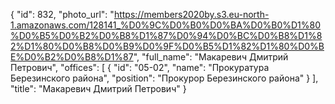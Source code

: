 {
    "id": 832,
    "photo_url": "https://members2020by.s3.eu-north-1.amazonaws.com/128141_%D0%9C%D0%B0%D0%BA%D0%B0%D1%80%D0%B5%D0%B2%D0%B8%D1%87%D0%94%D0%BC%D0%B8%D1%82%D1%80%D0%B8%D0%B9%D0%9F%D0%B5%D1%82%D1%80%D0%BE%D0%B2%D0%B8%D1%87",
    "full_name": "Макаревич Дмитрий Петрович",
    "offices": [
        {
            "id": "05-02",
            "name": "Прокуратура Березинского района",
            "position": "Прокурор Березинского района"
        }
    ],
    "title": "Макаревич Дмитрий Петрович"
}